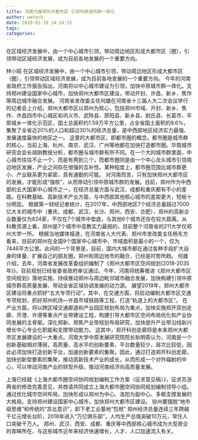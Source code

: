 ```yaml
---
title: 河南力推郑州大都市区 引领中原城市群一体化
author: wetech
date: 2019-01-18 14:24:32
tags: 
categories: 
---
```

在区域经济发展中，由一个中心城市引领，带动周边地区形成大都市区（圈），引领带动区域经济发展，成为目前各地发展的一个重要方向。
<!-- more -->
林小昭
在区域经济发展中，由一个中心城市引领，带动周边地区形成大都市区（圈），引领带动区域经济发展，成为目前各地发展的一个重要方向。
今年的河南省政府工作报告指出，河南将以中心城市建设为引领，加快中原城市群一体化。支持郑州建设国家中心城市，加快郑州大都市区建设，带动开封、许昌、新乡、焦作等周边城市融合发展。
河南省发改委主任何雄在河南省十三届人大二次会议举行的记者会上介绍，郑州大都市区以郑州为核心，包括郑州市域、开封、新乡、焦作、许昌四市中心城区和巩义市、武陟县、原阳县、新乡县、尉氏县、长葛市、平原城乡一体化示范区，国土总面积约1.59万平方公里，占全省国土面积的9.6%，集聚了全省近20%的人口和超过30%的经济总量，是中西部地区经济实力最强、发展速度最快的地区之一。
这里的大都市区，即都市圈的概念。都市圈是城市群的核心，当前上海、杭州、南京、武汉、广州等地都在加快打造都市圈。华南城市研究会会长胡刚教授分析，都市圈与城市群有所不同。在一个大的城市群里面，中心城市往往不止一个，而是有两到三个，而都市圈则是由一个中心龙头城市引领周边地区发展，产业之间存在很强的互补性。某种程度上，都市圈范围比城市群更小、产业联系更为紧密，具有通勤的可能。
对河南而言，只有加快郑州大都市区的发展，才能形成“强核”，从而带动引领中原城市群的发展。目前，郑州作为中西部的五大国家中心城市之一，在经济总量方面与武汉、成都和重庆都有不小的差距。在科教基础、高新技术产业方面，与中西部其他核心城市的差距更大，短板十分明显。
根据第一财经记者统计，在2017年，中西部地区7个经济总量超过7000亿大关的城市中（重庆、成都、武汉、长沙、郑州、西安、合肥），郑州的高新企业数量仅为824家，不仅在7个城市中垫底，与其他6个城市还存在较大距离。从科教资源上看，郑州是7个城市中高教实力最弱的，目前整个河南省的211大学仅郑州大学一所。
根据当地媒体报道，在河南省人大代表、郑州市发改委主任杨东方看来，目前的郑州在全国9个国家中心城市中，市域面积是最小的一个，仅为7446平方公里。此间的一个背景是，目前，国内大城市都在通过各种手段扩大自身的体量、扩展自己的朋友圈，郑州和周边地市的融合，已经是时势所趋。
何雄介绍，去年，河南省发展改革委组织编制了《郑州大都市区空间规划(2018-2035年)》，目前规划已经省委省政府审议通过。今年，河南将统筹推进《郑州大都市区空间规划》落地实施，持续推动郑州与周边毗邻城市融合发展，加快构建引领中原城市群高质量发展、带动全省区域协调发展的动力源。
展望2019年，郑州大都市区建设将重点抓好“五大专项行动”。其中，在交通方面，将启动编制大都市区交通专项规划，抓好郑州机场—许昌市域铁路等工程，打造“轨道上的大都市区”。
在产业方面，将以跨区域交通廊道和产业园区规划布局为重点，加快实施郑开双创走廊、开港、许港等重点产业带建设工程，构建引导大都市区空间布局优化和产业协同发展的主骨架。深化郑新、郑焦产业带规划布局研究，加快提升产业带沿线新兴增长中心专业化职能和支撑带动能力。
这其中，郑开科创走廊将是未来郑州大都市区发展建设的一大重点。河南大学中原发展研究院院长耿明斋认为，河南是一个创新基础相对薄弱，高质量、高水平的创新要素、平台数量较少，层次比较低，因此必须加快打造创新平台，加速创新要素的集聚。因此，通过打造郑开科创走廊，加快创新型要素的集聚，推动高新技术产业的成长，从而形成一个对外辐射的中心，可以带动河南产业的转型升级，推动河南经济向高质量发展。
 
 
上海已经就《上海大都市圈空间协同规划编制工作方案（征求意见稿）》，征求苏浙两省的修改完善意见，并商请共同成立上海大都市圈空间协同规划编制领导小组。
通过优化城市空间布局，加快形成以郑州为中心、洛阳为副中心、多极支撑发展的大格局。支持郑州建设国家中心城市，加快郑州大都市区建设。
徐州要摆脱“地市级思维”和传统的“苏北意识”，卸下老工业基地“包袱”
郑州经济总量连续三年跨越千亿元增长台阶，2018年进入“万亿俱乐部”，人均生产总值突破10万元，常住人口突破千万人。
郑州、武汉、西安、成都、重庆等中西部核心城市成为大型房企的青睐所在，与这些城市近年来经济快速增长，人才、人口加速流入有关。
